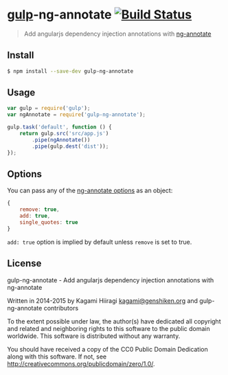 # [gulp](http://gulpjs.com)-ng-annotate [![Build Status](https://travis-ci.org/Kagami/gulp-ng-annotate.svg?branch=master)](https://travis-ci.org/Kagami/gulp-ng-annotate)

> Add angularjs dependency injection annotations with [ng-annotate](https://github.com/olov/ng-annotate)

## Install

```bash
$ npm install --save-dev gulp-ng-annotate
```

## Usage

```js
var gulp = require('gulp');
var ngAnnotate = require('gulp-ng-annotate');

gulp.task('default', function () {
	return gulp.src('src/app.js')
		.pipe(ngAnnotate())
		.pipe(gulp.dest('dist'));
});
```

## Options

You can pass any of the [ng-annotate options](https://github.com/olov/ng-annotate#installation-and-usage) as an object:
```js
{
	remove: true,
	add: true,
	single_quotes: true
}
```

`add: true` option is implied by default unless `remove` is set to true.

## License

gulp-ng-annotate - Add angularjs dependency injection annotations with ng-annotate

Written in 2014-2015 by Kagami Hiiragi <kagami@genshiken.org> and gulp-ng-annotate contributors

To the extent possible under law, the author(s) have dedicated all copyright and related and neighboring rights to this software to the public domain worldwide. This software is distributed without any warranty.

You should have received a copy of the CC0 Public Domain Dedication along with this software. If not, see <http://creativecommons.org/publicdomain/zero/1.0/>.
